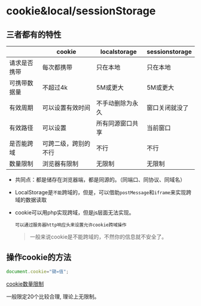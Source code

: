 # cookie&local/sessionStorage

##  三者都有的特性

|        | cookie     | localstorage | sessionstorage |
| ------ | ---------- | ------------ | -------------- |
| 请求是否携带 | 每次都携带      | 只在本地         | 只在本地           |
| 可携带数据量 | 不超过4k      | 5M或更大        | 5M或更大          |
| 有效周期   | 可以设置有效时间   | 不手动删除为永久     | 窗口关闭就没了        |
| 有效路径   | 可以设置       | 所有同源窗口共享     | 当前窗口           |
| 是否能跨域  | 可跨二级，跨别的不行 | 不行           | 不行             |
| 数量限制   | 浏览器有限制     | 无限制          | 无限制            |

- 共同点：都是储存在浏览器端，都是同源的。（同端口、同协议、同域名）


- LocalStorage是`不能`跨域的，但是，可以借助`postMessage`和`iframe`来实现跨域的数据读取

- cookie可以用php实现跨域，但是js层面无法实现。

  `可以通过服务器http响应头来设置允许cookie跨域操作`

  > 一般来说cookie是不能跨域的，不然你的信息就不安全了。

## 操作cookie的方法

```js
document.cookie="键=值";
```

[cookie数量限制 ](https://cloud.tencent.com/developer/article/1096075) 

一般限定20个比较合理, 理论上无限制。
